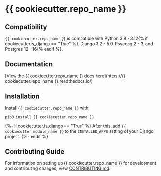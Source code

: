 # {{ cookiecutter.repo_name }}

## Compatibility

`{{ cookiecutter.repo_name }}` is compatible with Python 3.8 - 3.12{% if cookiecutter.is_django == "True" %}, Django 3.2 - 5.0, Psycopg 2 - 3, and Postgres 12 - 16{% endif %}.

## Documentation

[View the {{ cookiecutter.repo_name }} docs here](https://{{ cookiecutter.repo_name }}.readthedocs.io/)

## Installation

Install `{{ cookiecutter.repo_name }}` with:

    pip3 install {{ cookiecutter.repo_name }}

{%- if cookiecutter.is_django == "True" %}
After this, add `{{ cookiecutter.module_name }}` to the `INSTALLED_APPS` setting of your Django project.
{%- endif %}

## Contributing Guide

For information on setting up {{ cookiecutter.repo_name }} for development and contributing changes, view [CONTRIBUTING.md](CONTRIBUTING.md).
